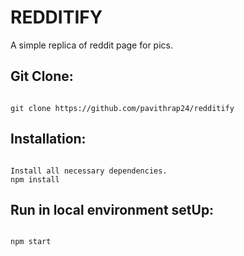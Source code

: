# REDDITIFY

A simple replica of reddit page for pics.

## Git Clone:

```

git clone https://github.com/pavithrap24/redditify

```

## Installation:

```

Install all necessary dependencies.
npm install

```

## Run in local environment setUp:

```

npm start

```
